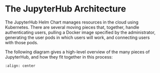 # The JupyterHub Architecture

The JupyterHub Helm Chart manages resources in the cloud using Kubernetes.
There are several moving pieces that, together, handle authenticating users,
pulling a Docker image specified by the administrator, generating the user
pods in which users will work, and connecting users with those pods.

The following diagram gives a high-level overview of the many pieces of
JupyterHub, and how they fit together in this process:

```{image} ../_static/images/architecture.png
:align: center
```
